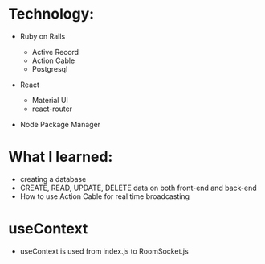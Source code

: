 # Technology:
  - Ruby on Rails
    - Active Record
    - Action Cable
    - Postgresql
    
  - React
    - Material UI
    - react-router
    
  - Node Package Manager

# What I learned:
  - creating a database
  - CREATE, READ, UPDATE, DELETE data on both front-end and back-end
  - How to use Action Cable for real time broadcasting
  
# useContext
  - useContext is used from index.js to RoomSocket.js
